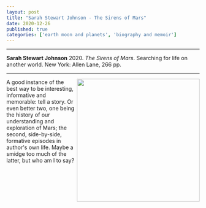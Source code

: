 ```yaml
---
layout: post
title: "Sarah Stewart Johnson - The Sirens of Mars"
date: 2020-12-26
published: true
categories: ['earth moon and planets', 'biography and memoir']
---
```



***
<b>Sarah Stewart Johnson</b> 2020. _The Sirens of Mars_.  Searching for life on another world. New York: Allen Lane, 266 pp.

***
<img align="right" width="320" src="https://cdn2.penguin.com.au/covers/original/9780241216002.jpg" alt="">   

A good instance of the best way to be interesting, informative and memorable: tell a story.  Or even better two, one being the history of our understanding and exploration of Mars; the second, side-by-side, formative episodes in author's own life.  Maybe a smidge too much of the latter, but who am I to say?

